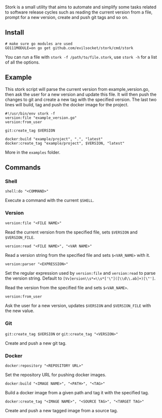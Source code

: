 Stork is a small utility that aims to automate and simplify some tasks related to software release cycles such as 
reading the current version from a file, prompt for a new version, create and push git tags and so on.

## Install

    # make sure go modules are used
    GO111MODULE=on go get github.com/evilsocket/stork/cmd/stork

You can run a file with `stork -f /path/to/file.stork`, use `stork -h` for a list of all the options.

## Example

This stork script will parse the current version from example_version.go, then ask the user for a new version and update
this file. It will then push the changes to git and create a new tag with the specified version. The last two lines 
will build, tag and push the docker image for the project.

    #!/usr/bin/env stork -f
    version:file "example_version.go"
    version:from_user

    git:create_tag $VERSION

    docker:build "example/project", ".", "latest"
    docker:create_tag "example/project", $VERSION, "latest"

More in the `examples` folder.

## Commands

### Shell

`shell:do "<COMMAND>"`

Execute a command with the current `$SHELL`.

### Version

`version:file "<FILE NAME>"`

Read the current version from the specified file, sets `$VERSION` and `$VERSION_FILE`.

`version:read "<FILE NAME>", "<VAR NAME>"`

Read a version string from the specified file and sets `$<VAR_NAME>` with it.

`version:parser "<EXPRESSION>"`

Set the regular expression used by `version:file` and `version:read` to parse the version string. Default to `[Vv]ersion\\s*=\\s*['\"]([\\d\\.ab]+)[\"']`.

Read the version from the specified file and sets `$<VAR_NAME>`.

`version:from_user`

Ask the user for a new version, updates `$VERSION` and `$VERSION_FILE` with the new value.

### Git

`git:create_tag $VERSION` or `git:create_tag "<VERSION>"`

Create and push a new git tag.

### Docker

`docker:repository "<REPOSITORY URL>"`

Set the repository URL for pushing docker images.

`docker:build "<IMAGE NAME>", "<PATH>", "<TAG>"`

Build a docker image from a given path and tag it with the specified tag.

`docker:create_tag "<IMAGE NAME>", "<SOURCE TAG>", "<TARGET TAG>"`

Create and push a new tagged image from a source tag.
